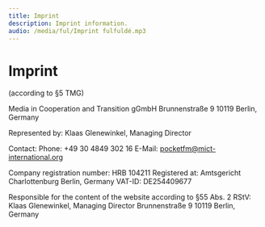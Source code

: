 ```yaml
---
title: Imprint
description: Imprint information.
audio: /media/ful/Imprint fulfuldé.mp3
---
```


# Imprint

(according to §5 TMG)

Media in Cooperation and Transition gGmbH
Brunnenstraße 9
10119 Berlin, Germany

Represented by:
Klaas Glenewinkel, Managing Director

Contact:
Phone: +49 30 4849 302 16
E-Mail: pocketfm@mict-international.org

Company registration number: HRB 104211
Registered at: Amtsgericht Charlottenburg Berlin, Germany
VAT-ID: DE254409677

Responsible for the content of the website according to §55 Abs. 2 RStV:
Klaas Glenewinkel, Managing Director
Brunnenstraße 9
10119 Berlin, Germany
